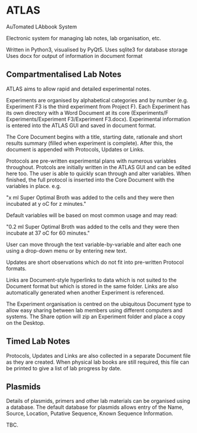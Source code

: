 # ATLAS
AuTomated LAbbook System

Electronic system for managing lab notes, lab organisation, etc.

Written in Python3, visualised by PyQt5.
Uses sqlite3 for database storage
Uses docx for output of information in document format

Compartmentalised Lab Notes
---------------------------

ATLAS aims to allow rapid and detailed experimental notes. 

Experiments are organised by alphabetical categories and by number (e.g. Experiment F3 is the third experiment from Project F). Each Experiment has its own directory with a Word Document at its core (Experiments/F Experiments/Experiment F3/Experiment F3.docx). Experimental information is entered into the ATLAS GUI and saved in document format.

The Core Document begins with a title, starting date, rationale and short results summary (filled when experiment is complete). After this, the document is appended with Protocols, Updates or Links. 

Protocols are pre-written experimental plans with numerous variables throughout. Protcols are initially written in the ATLAS GUI and can be edited here too. The user is able to quickly scan through and alter variables. When finished, the full protocol is inserted into the Core Document with the variables in place. e.g.


"x ml Super Optimal Broth was added to the cells and they were then incubated at y oC for z minutes." 

Default variables will be based on most common usage and may read:

"0.2 ml Super Optimal Broth was added to the cells and they were then incubate at 37 oC for 60 minutes."

User can move through the text variable-by-variable and alter each one using a drop-down menu or by entering new text.


Updates are short observations which do not fit into pre-written Protocol formats. 

Links are Document-style hyperlinks to data which is not suited to the Document format but which is stored in the same folder. Links are also automatically generated when another Experiment is referenced. 


The Experiment organisation is centred on the ubiquitous Document type to allow easy sharing between lab members using different computers and systems. The Share option will zip an Experiment folder and place a copy on the Desktop. 


Timed Lab Notes
---------------

Protocols, Updates and Links are also collected in a separate Document file as they are created. When physical lab books are still required, this file can be printed to give a list of lab progress by date.


Plasmids
--------

Details of plasmids, primers and other lab materials can be organised using a database. The default database for plasmids allows entry of the Name, Source, Location, Putative Sequence, Known Sequence Information. 

TBC.




